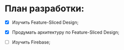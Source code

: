 # План разработки:

- [x] Изучить Feature-Sliced Design;
- [x] Продумать архитектуру по Feature-Sliced Design;
- [ ] Изучить  Firebase;

